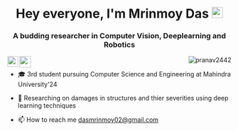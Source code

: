 
<div align="center">
   <h1>Hey everyone, I'm Mrinmoy Das</a> <img src="https://media.giphy.com/media/hvRJCLFzcasrR4ia7z/giphy.gif" width="25px"> </h1>
   
    
</div>

<p>
<h3 align="center">A budding researcher in Computer Vision, Deeplearning and Robotics</h3>
</p>

<p >
<a href="https://www.linkedin.com/in/mrinmoy-kumar-das-887798115/">
  <img align="left" width="24px" src="https://raw.githubusercontent.com/rahuldkjain/github-profile-readme-generator/master/src/images/icons/Social/linked-in-alt.svg"  />
</a>
<a href="https://twitter.com/MKD026">
  <img align="left" width="26px" src="https://raw.githubusercontent.com/rahuldkjain/github-profile-readme-generator/master/src/images/icons/Social/twitter.svg" />
</a>
<p align="right"> <img src="https://komarev.com/ghpvc/?username=MKD-0262&label=Profile%20views&color=0e75b6&style=flat" alt="pranav2442" /> 

</p>

- 🎓 3rd student pursuing Computer Science and Engineering at Mahindra University'24

- 🧠 Researching on damages in structures and thier severities using deep learning techniques
- 📫 How to reach me dasmrinmoy02@gmail.com
<!---
MKD-026/MKD-026 is a ✨ special ✨ repository because its `README.md` (this file) appears on your GitHub profile.
You can click the Preview link to take a look at your changes.
--->
